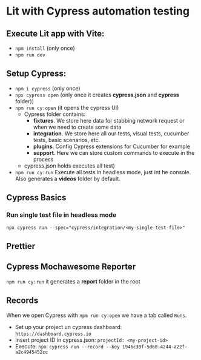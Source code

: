 # Lit with Cypress automation testing

## Execute Lit app with Vite:

- `npm install` (only once)
- `npm run dev`

## Setup Cypress:

- `npm i cypress` (only once)
- `npx cypress open` (only once it creates **cypress.json** and **cypress** folder))
- `npm run cy:open` (it opens the cypress UI)
  - Cypress folder contains:
    - **fixtures**. We store here data for stabbing network request or when we need to create some data
    - **integration**. We store here all our tests, visual tests, cucumber tests, basic scenarios, etc.
    - **plugins**. Config Cypress extensions for Cucumber for example
    - **support**. Here we can store custom commands to execute in the process
  - cypress.json holds executes all test)
- `npm run cy:run` Execute all tests in headless mode, just int he console. Also generates a **videos** folder by default.

## Cypress Basics

### Run single test file in headless mode

`npx cypress run --spec="cypress/integration/<my-single-test-file>"`

## Prettier

## Cypress Mochawesome Reporter

`npm run cy:run` it generates a **report** folder in the root

## Records

When we open Cypress with `npm run cy:open` we have a tab called `Runs`.

- Set up your project un cypress dashboard: `https://dashboard.cypress.io`
- Insert project ID in cypress.json: `projectId: <my-project-id>`
- Execute: `npx cypress run --record --key 1946c39f-5d60-4244-a22f-a2c4945452cc`
